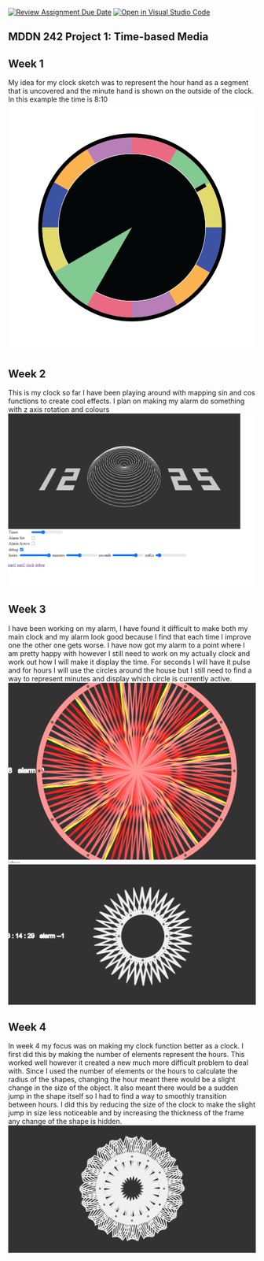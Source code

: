 [![Review Assignment Due Date](https://classroom.github.com/assets/deadline-readme-button-24ddc0f5d75046c5622901739e7c5dd533143b0c8e959d652212380cedb1ea36.svg)](https://classroom.github.com/a/JAZAP9dv)
[![Open in Visual Studio Code](https://classroom.github.com/assets/open-in-vscode-718a45dd9cf7e7f842a935f5ebbe5719a5e09af4491e668f4dbf3b35d5cca122.svg)](https://classroom.github.com/online_ide?assignment_repo_id=11462214&assignment_repo_type=AssignmentRepo)
## MDDN 242 Project 1: Time-based Media  

## Week 1
My idea for my clock sketch was to represent the hour hand as a segment that is uncovered and the minute hand is shown on the outside of the clock. In this example the time is 8:10 
![plot](./images/sketch.png)

## Week 2
This is my clock so far I have been playing around with mapping sin and cos functions to create cool effects. I plan on making my alarm do something with z axis rotation and colours
![plot](./images/image-week2.png)

## Week 3
I have been working on my alarm, I have found it difficult to make both my main clock and my alarm look good because I find that each time I improve one the other one gets worse. I have now got my alarm to a point where I am pretty happy with however I still need to work on my actually clock and work out how I will make it display the time. For seconds I will have it pulse and for hours I will use the circles around the house but I still need to find a way to represent minutes and display which circle is currently active. 
![plot](./images/image-week3-1.png)
![plot](./images/image-week3-2.png)

## Week 4
In week 4 my focus was on making my clock function better as a clock. I first did this by making the number of elements represent the hours. This worked well however it created a new much more difficult problem to deal with. Since I used the number of elements or the hours to calculate the radius of the shapes, changing the hour meant there would be a slight change in the size of the object. It also meant there would be a sudden jump in the shape itself so I had to find a way to smoothly transition between hours. I did this by reducing the size of the clock to make the slight jump in size less noticeable and by increasing the thickness of the frame any change of the shape is hidden. 
![plot](./images/image-week4.png)